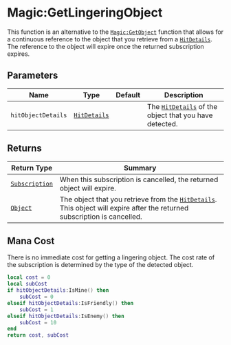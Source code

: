 # Magic:GetLingeringObject

This function is an alternative to the [`Magic:GetObject`](../GetObject/) function that allows for a continuous reference to the object that you retrieve from a [`HitDetails`][hit]. The reference to the object will expire once the returned subscription expires.

## Parameters
| Name | Type | Default | Description |
| - | - | - | - |
| `hitObjectDetails` | [`HitDetails`][hit] | | The [`HitDetails`][hit] of the object that you have detected. |

## Returns
| Return Type | Summary |
| - | - |
| [`Subscription`][sub] | When this subscription is cancelled, the returned object will expire. |
| [`Object`][obj] | The object that you retrieve from the [`HitDetails`][hit]. This object will expire after the returned subscription is cancelled. |

## Mana Cost
There is no immediate cost for getting a lingering object. The cost rate of the subscription is determined by the type of the detected object.
```lua
local cost = 0
local subCost
if hitObjectDetails:IsMine() then
    subCost = 0
elseif hitObjectDetails:IsFriendly() then
    subCost = 1
elseif hitObjectDetails:IsEnemy() then
    subCost = 10
end
return cost, subCost
```

[hit]: ../../hitdetails/
[obj]: ../../object/
[sub]: ../../subscription/